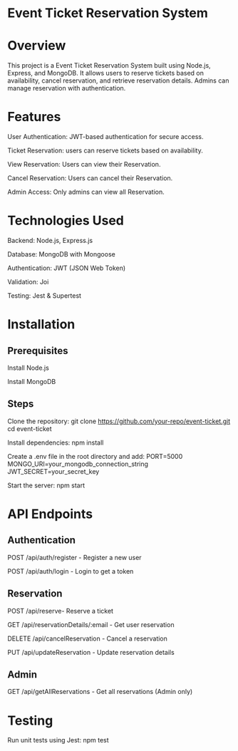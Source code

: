 # Event Ticket Reservation System

# Overview

This project is a Event Ticket Reservation System built using Node.js, Express, and MongoDB. It allows users to reserve tickets based on availability, cancel reservation, and retrieve reservation details. Admins can manage reservation with authentication.

# Features

User Authentication: JWT-based authentication for secure access.

Ticket Reservation: users can reserve tickets based on availability.

View Reservation: Users can view their Reservation.

Cancel Reservation: Users can cancel their Reservation.

Admin Access: Only admins can view all Reservation.

# Technologies Used

Backend: Node.js, Express.js

Database: MongoDB with Mongoose

Authentication: JWT (JSON Web Token)

Validation: Joi

Testing: Jest & Supertest

# Installation

## Prerequisites

Install Node.js

Install MongoDB

## Steps

Clone the repository:
git clone https://github.com/your-repo/event-ticket.git
cd event-ticket

Install dependencies:
npm install

Create a .env file in the root directory and add:
PORT=5000
MONGO_URI=your_mongodb_connection_string
JWT_SECRET=your_secret_key

Start the server:
npm start

# API Endpoints

## Authentication
POST /api/auth/register - Register a new user

POST /api/auth/login - Login to get a token

## Reservation
POST /api/reserve- Reserve a ticket

GET /api/reservationDetails/:email - Get user reservation

DELETE /api/cancelReservation - Cancel a reservation

PUT /api/updateReservation - Update reservation details

## Admin
GET /api/getAllReservations - Get all reservations (Admin only)

# Testing

Run unit tests using Jest:
npm test
